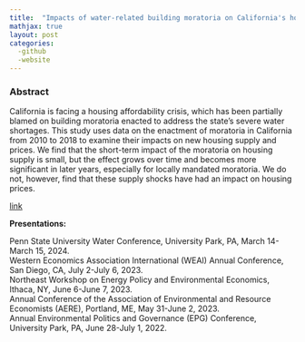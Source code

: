 ```yaml
---
title:  "Impacts of water-related building moratoria on California's housing crisis (Accepted at Land Economics)"
mathjax: true
layout: post
categories: 
  -github
  -website
---
```


### Abstract
California is facing a housing affordability crisis, which has been partially blamed on building moratoria enacted to address the state’s severe water shortages. This study uses data on the enactment of moratoria in California from 2010 to 2018 to examine their impacts on new housing supply and prices. We find that the short-term impact of the moratoria on housing supply is small, but the effect grows over time and becomes more significant in later years, especially for locally mandated moratoria. We do not, however, find that these supply shocks have had an impact on housing prices.

[link](https://papers.ssrn.com/sol3/papers.cfm?abstract_id=4638948)

**Presentations:**   

Penn State University Water Conference, University Park, PA, March 14-March 15, 2024.  
Western Economics Association International (WEAI) Annual Conference, San Diego, CA, July 2-July 6, 2023.  
Northeast Workshop on Energy Policy and Environmental Economics, Ithaca, NY, June 6-June 7, 2023.  
Annual Conference of the Association of Environmental and Resource Economists (AERE), Portland, ME, May 31-June 2, 2023.  
Annual Environmental Politics and Governance (EPG) Conference, University Park, PA, June 28-July 1, 2022.  
